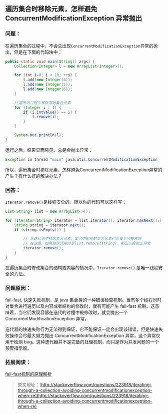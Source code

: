 ## 遍历集合时移除元素，怎样避免 ConcurrentModificationException 异常抛出

### 问题：

在遍历集合的过程中，不会总出现`ConcurrentModificationException`异常的抛出，但是在下面的代码块中：

```java
public static void main(String[] args) {
    Collection<Integer> l = new ArrayList<Integer>();

    for (int i=0; i < 10; ++i) {
        l.add(new Integer(4));
        l.add(new Integer(5));
        l.add(new Integer(6));
    }

    //遍历的过程中移除部分集合元素
    for (Integer i : l) {
        if (i.intValue() == 5) {
            l.remove(i);
        }
    }

    System.out.println(l);
}
```

运行之后，结果显而易见，总是会抛出异常：

```java
Exception in thread "main" java.util.ConcurrentModificationException
```

所以，遍历集合时移除元素，怎样避免ConcurrentModificationException异常的产生？有什么好的解决办法？

### 回答：

`Iterator.remove()`是线程安全的，所以你的代码可以这样写：

```java
List<String> list = new ArrayList<>();

for (Iterator<String> iterator = list.iterator(); iterator.hasNext();) {
    String string = iterator.next();
    if (string.isEmpty()) {

        // 从迭代器中移除集合元素，集合中相应的集合元素也会安全地被移除
        // 在这里，如果继续调用的是list.remove(string)，那么仍会抛出异常
        iterator.remove();
    }
}
```

在遍历集合时修改集合的结构或内容的情况中，`Iterator.remove()` 是唯一线程安全的方法。

### 问题原因：

fail-fast, 快速失败机制，是 java 集合类的一种错误检查机制。当有多个线程同时对集合进行遍历以及内容或者结构的修改时，就有可能产生 fail-fast 机制。这意味着，当它们发现容器在迭代的过程中被修改时，就会抛出一个 ConcurrentModificationException 异常。

迭代器的快速失败行为无法得到保证，它不能保证一定会出现该错误，但是快速失败操作会尽最大努力抛出 ConcurrentModificationException 异常，这个异常仅用于检测 bug。这种迭代器并不是完备的处理机制，而只是作为并发问题的一个预警指示器。

### 拓展阅读：

[fail-fast机制的原理解析](https://github.com/AcceptedBoy/backstage-vacation-plan/blob/master/chapter1/concurrency/fail-fast.md)

> 原文地址：[http://stackoverflow.com/questions/223918/iterating-through-a-collection-avoiding-concurrentmodificationexception-when-re](http://stackoverflow.com/questions/223918/iterating-through-a-collection-avoiding-concurrentmodificationexception-when-re)
